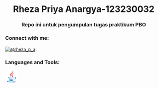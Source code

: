 <h1 align="center">Rheza Priya Anargya-123230032</h1>
<h3 align="center">Repo ini untuk pengumpulan tugas praktikum PBO</h3>

<h3 align="left">Connect with me:</h3>
<p align="left">
<a href="https://instagram.com/@rheza_p_a" target="blank"><img align="center" src="https://raw.githubusercontent.com/rahuldkjain/github-profile-readme-generator/master/src/images/icons/Social/instagram.svg" alt="@rheza_p_a" height="30" width="40" /></a>
</p>

<h3 align="left">Languages and Tools:</h3>
<p align="left"> <a href="https://www.java.com" target="_blank" rel="noreferrer"> <img src="https://raw.githubusercontent.com/devicons/devicon/master/icons/java/java-original.svg" alt="java" width="40" height="40"/> </a> </p>
